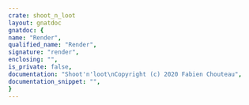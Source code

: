 ```yaml
---
crate: shoot_n_loot
layout: gnatdoc
gnatdoc: {
name: "Render",
qualified_name: "Render",
signature: "render",
enclosing: "",
is_private: false,
documentation: "Shoot'n'loot\nCopyright (c) 2020 Fabien Chouteau",
documentation_snippet: "",
}
---
```

